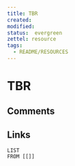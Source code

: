 ```yaml
---
title: TBR
created: 
modified: 
status:  evergreen
zettel: resource
tags:
  - README/RESOURCES
---
```

# TBR
## Comments

## Links
```dataview
LIST
FROM [[]]
```
